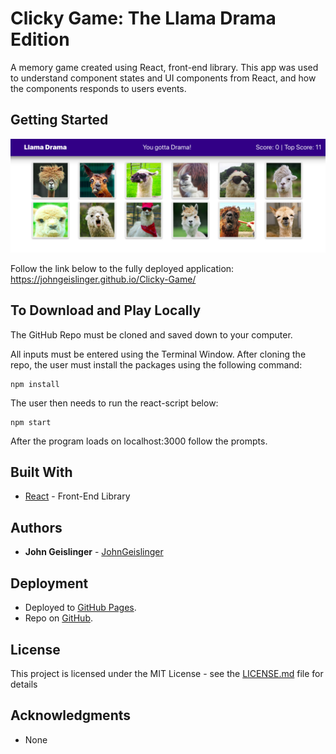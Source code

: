 # Clicky Game: The Llama Drama Edition

A memory game created using React, front-end library.  This app was used to understand component states and UI components from React, and how the components responds to users events.

## Getting Started

![Alt screenshot](./public/assets/images/Llama_Drama.png?raw=true "Llama Drama")

Follow the link below to the fully deployed application:
https://johngeislinger.github.io/Clicky-Game/

## To Download and Play Locally

The GitHub Repo must be cloned and saved down to your computer.

All inputs must be entered using the Terminal Window.  After cloning the repo, the user must install the packages using the following command:

```
npm install 
```

The user then needs to run the react-script below:
```
npm start
```

After the program loads on localhost:3000 follow the prompts.

## Built With

* [React](https://www.npmjs.com/package/create-react-app) - Front-End Library

## Authors

* **John Geislinger** - [JohnGeislinger](https://github.com/JohnGeislinger)

## Deployment

* Deployed to [GitHub Pages](https://johngeislinger.github.io/Clicky-Game/).
* Repo on [GitHub](https://github.com/JohnGeislinger/Clicky-Game).

## License

This project is licensed under the MIT License - see the [LICENSE.md](LICENSE.md) file for details

## Acknowledgments

* None
